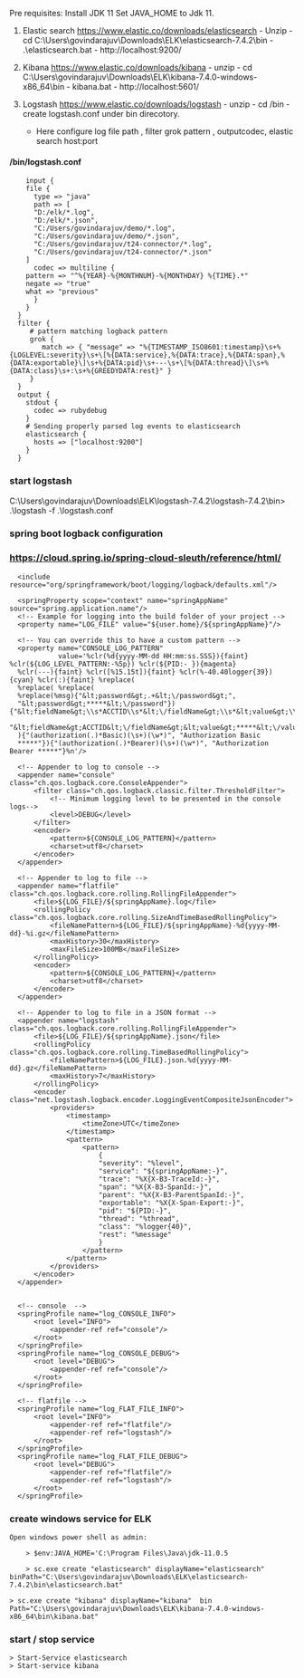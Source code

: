 Pre requisites:
Install JDK 11
Set JAVA_HOME to Jdk 11.


  1) Elastic search https://www.elastic.co/downloads/elasticsearch
    - Unzip 
    - cd C:\Users\govindarajuv\Downloads\ELK\elasticsearch-7.4.2\bin
    - .\elasticsearch.bat
    - http://localhost:9200/
	
  2) Kibana https://www.elastic.co/downloads/kibana
    - unzip
    - cd C:\Users\govindarajuv\Downloads\ELK\kibana-7.4.0-windows-x86_64\bin
    - kibana.bat
    - http://localhost:5601/

  3) Logstash https://www.elastic.co/downloads/logstash
    - unzip
    - cd /bin
    - create logstash.conf under bin direcotory.
      - Here configure 
        log file path , filter grok pattern , outputcodec, elastic search host:port
	
  
  
  #### /bin/logstash.conf
  
	    input {
	    file {
	      type => "java"
	      path => [
	      "D:/elk/*.log",
	      "D:/elk/*.json",
	      "C:/Users/govindarajuv/demo/*.log",
	      "C:/Users/govindarajuv/demo/*.json",
	      "C:/Users/govindarajuv/t24-connector/*.log",
	      "C:/Users/govindarajuv/t24-connector/*.json"
	    ]
	      codec => multiline {
		pattern => "^%{YEAR}-%{MONTHNUM}-%{MONTHDAY} %{TIME}.*"
		negate => "true"
		what => "previous"
	      }
	    }
	  }
	  filter {
		 # pattern matching logback pattern
		 grok {
			match => { "message" => "%{TIMESTAMP_ISO8601:timestamp}\s+%{LOGLEVEL:severity}\s+\[%{DATA:service},%{DATA:trace},%{DATA:span},%{DATA:exportable}\]\s+%{DATA:pid}\s+---\s+\[%{DATA:thread}\]\s+%{DATA:class}\s+:\s+%{GREEDYDATA:rest}" }
		 }
	  }
	  output {
	    stdout {
	      codec => rubydebug
	    }
	    # Sending properly parsed log events to elasticsearch
	    elasticsearch {
	      hosts => ["localhost:9200"]
	    }
	  }


### start logstash
  C:\Users\govindarajuv\Downloads\ELK\logstash-7.4.2\logstash-7.4.2\bin> .\logstash -f .\logstash.conf
  


   ### spring boot logback configuration
   ### https://cloud.spring.io/spring-cloud-sleuth/reference/html/

   <?xml version="1.0" encoding="UTF-8"?>
  <!--
    ~ Copyright (C) 2019 Maveric Systems. - All Rights Reserved
    ~
    ~ Unauthorized copying or redistribution of this file in source and binary forms via any medium
    ~ is strictly prohibited.
    -->

  <configuration>
      <springProfile name="log_http_requests">
          <logger name="org.springframework.web.filter.CommonsRequestLoggingFilter">
              <level value="DEBUG"/>
          </logger>
      </springProfile>

      <include resource="org/springframework/boot/logging/logback/defaults.xml"/>
      ​
      <springProperty scope="context" name="springAppName" source="spring.application.name"/>
      <!-- Example for logging into the build folder of your project -->
      <property name="LOG_FILE" value="${user.home}/${springAppName}"/>​

      <!-- You can override this to have a custom pattern --> 
      <property name="CONSOLE_LOG_PATTERN"
                value='%clr(%d{yyyy-MM-dd HH:mm:ss.SSS}){faint} %clr(${LOG_LEVEL_PATTERN:-%5p}) %clr(${PID:- }){magenta}
      %clr(---){faint} %clr([%15.15t]){faint} %clr(%-40.40logger{39}){cyan} %clr(:){faint} %replace(
      %replace( %replace(
      %replace(%msg){"&lt;password&gt;.+&lt;\/password&gt;",
      "&lt;password&gt;*****&lt;\/password"}){"&lt;fieldName&gt;\\s*ACCTID\\s*&lt;\/fieldName&gt;\\s*&lt;value&gt;\\s*.*\\s*&lt;\/value&gt;",
      "&lt;fieldName&gt;ACCTID&lt;\/fieldName&gt;&lt;value&gt;*****&lt;\/value&gt;"}
      ){"(authorization(.)*Basic)(\s+)(\w*)", "Authorization Basic
      *****"}){"(authorization(.)*Bearer)(\s+)(\w*)", "Authorization Bearer *****"}%n'/>

      <!-- Appender to log to console -->
      <appender name="console" class="ch.qos.logback.core.ConsoleAppender">
          <filter class="ch.qos.logback.classic.filter.ThresholdFilter">
              <!-- Minimum logging level to be presented in the console logs-->
              <level>DEBUG</level>
          </filter>
          <encoder>
              <pattern>${CONSOLE_LOG_PATTERN}</pattern>
              <charset>utf8</charset>
          </encoder>
      </appender>

      <!-- Appender to log to file -->​
      <appender name="flatfile" class="ch.qos.logback.core.rolling.RollingFileAppender">
          <file>${LOG_FILE}/${springAppName}.log</file>
          <rollingPolicy class="ch.qos.logback.core.rolling.SizeAndTimeBasedRollingPolicy">
              <fileNamePattern>${LOG_FILE}/${springAppName}-%d{yyyy-MM-dd}-%i.gz</fileNamePattern>
              <maxHistory>30</maxHistory>
              <maxFileSize>100MB</maxFileSize>
          </rollingPolicy>
          <encoder>
              <pattern>${CONSOLE_LOG_PATTERN}</pattern>
              <charset>utf8</charset>
          </encoder>
      </appender>

      <!-- Appender to log to file in a JSON format -->
      <appender name="logstash" class="ch.qos.logback.core.rolling.RollingFileAppender">
          <file>${LOG_FILE}/${springAppName}.json</file>
          <rollingPolicy class="ch.qos.logback.core.rolling.TimeBasedRollingPolicy">
              <fileNamePattern>${LOG_FILE}.json.%d{yyyy-MM-dd}.gz</fileNamePattern>
              <maxHistory>7</maxHistory>
          </rollingPolicy>
          <encoder class="net.logstash.logback.encoder.LoggingEventCompositeJsonEncoder">
              <providers>
                  <timestamp>
                      <timeZone>UTC</timeZone>
                  </timestamp>
                  <pattern>
                      <pattern>
                          {
                          "severity": "%level",
                          "service": "${springAppName:-}",
                          "trace": "%X{X-B3-TraceId:-}",
                          "span": "%X{X-B3-SpanId:-}",
                          "parent": "%X{X-B3-ParentSpanId:-}",
                          "exportable": "%X{X-Span-Export:-}",
                          "pid": "${PID:-}",
                          "thread": "%thread",
                          "class": "%logger{40}",
                          "rest": "%message"
                          }
                      </pattern>
                  </pattern>
              </providers>
          </encoder>
      </appender>
      ​
      ​
      <!-- console  -->
      <springProfile name="log_CONSOLE_INFO">
          <root level="INFO">
              <appender-ref ref="console"/>
          </root>
      </springProfile>
      <springProfile name="log_CONSOLE_DEBUG">
          <root level="DEBUG">
              <appender-ref ref="console"/>
          </root>
      </springProfile>

      <!-- flatfile -->
      <springProfile name="log_FLAT_FILE_INFO">
          <root level="INFO">
              <appender-ref ref="flatfile"/>
              <appender-ref ref="logstash"/>
          </root>
      </springProfile>
      <springProfile name="log_FLAT_FILE_DEBUG">
          <root level="DEBUG">
              <appender-ref ref="flatfile"/>
              <appender-ref ref="logstash"/>
          </root>
      </springProfile>

  </configuration>
 
 
 
 
 ### create windows service for ELK 
	Open windows power shell as admin:

 		> $env:JAVA_HOME='C:\Program Files\Java\jdk-11.0.5

		> sc.exe create "elasticsearch" displayName="elasticsearch"  binPath="C:\Users\govindarajuv\Downloads\ELK\elasticsearch-7.4.2\bin\elasticsearch.bat"

	> sc.exe create "kibana" displayName="kibana"  bin
	Path="C:\Users\govindarajuv\Downloads\ELK\kibana-7.4.0-windows-x86_64\bin\kibana.bat"

 
### start / stop service

	> Start-Service elasticsearch 
	> Start-service kibana
